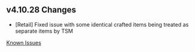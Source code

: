 ## v4.10.28 Changes

* [Retail] Fixed issue with some identical crafted items being treated as separate items by TSM

[Known Issues](http://support.tradeskillmaster.com/display/KB/TSM4+Currently+Known+Issues)
